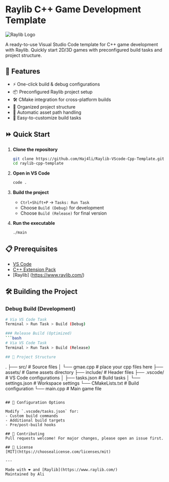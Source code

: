 # Raylib C++ Game Development Template

![Raylib Logo](https://www.raylib.com/common/img/raylib_logo.png)

A ready-to-use Visual Studio Code template for C++ game development with Raylib. Quickly start 2D/3D games with preconfigured build tasks and project structure.

## 🚀 Features

- ⚡️ One-click build & debug configurations
- 📦 Preconfigured Raylib project setup
- 🛠️ CMake integration for cross-platform builds
- 📁 Organized project structure
- 🔄 Automatic asset path handling
- 🔧 Easy-to-customize build tasks

## ⏩ Quick Start

1. **Clone the repository**
   ```bash
   git clone https://github.com/Haj4li/Raylib-VScode-Cpp-Template.git
   cd raylib-cpp-template
   ```

2. **Open in VS Code**
   ```bash
   code .
   ```

3. **Build the project**
   - `Ctrl+Shift+P` → `Tasks: Run Task`
   - Choose `Build (Debug)` for development
   - Choose `Build (Release)` for final version

4. **Run the executable**
   ```bash
   ./main
   ```

## 📋 Prerequisites

- [VS Code](https://code.visualstudio.com/)
- [C++ Extension Pack](https://marketplace.visualstudio.com/items?itemName=ms-vscode.cpptools-extension-pack)
- [Raylib] (https://www.raylib.com/)

## 🛠 Building the Project

### Debug Build (Development)
```bash
# Via VS Code Task
Terminal > Run Task > Build (Debug)

### Release Build (Optimized)
```bash
# Via VS Code Task
Terminal > Run Task > Build (Release)

## 📂 Project Structure
```
.
├── src/              # Source files
│   └── gmae.cpp      # place your cpp files here
├── assets/           # Game assets directory
├── include/          # Header files
├── .vscode/          # VS Code configurations
│   ├── tasks.json    # Build tasks
│   └── settings.json # Workspace settings
└── CMakeLists.txt    # Build configuration
└── main.cpp          # Main game file
```

## 🔧 Configuration Options

Modify `.vscode/tasks.json` for:
- Custom build commands
- Additional build targets
- Pre/post-build hooks

## 🤝 Contributing
Pull requests welcome! For major changes, please open an issue first.

## 📄 License
[MIT](https://choosealicense.com/licenses/mit)

---

Made with ❤️ and [Raylib](https://www.raylib.com/)  
Maintained by Ali
